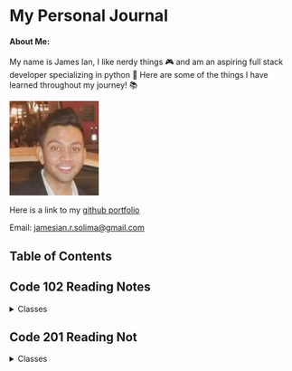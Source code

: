 # My Personal Journal

#### About Me:
My name is James Ian, I like nerdy things 🎮 and am an aspiring full stack developer specializing in python 🐍 
Here are some of the things I have learned throughout my journey! 📚

![Itsa me James Ian](picture_resume_small.jpg)

Here is a link to my [github portfolio](https://github.com/jamesCodes808)

Email: [jamesian.r.solima@gmail.com](mailto:jamesian.r.solima@gmail.com) 


## Table of Contents

## Code 102 Reading Notes
<details closed><summary>Classes</summary>

<a href='102/class1.md'>Class 1</a>
<br>
<a href='102/class2.md'>Class 2</a>
<br>
<a href='102/class3.md'>Class 3</a>
<br>
<a href='102/class4.md'>Class 4</a>
<br>
<a href='102/class5.md'>Class 5</a>
<br>
<a href='102/class6.md'>Class 6</a>
<br>
<a href='102/class7.md'>Class 7</a>
<br>
<a href='102/class8.md'>Class 8</a>
<br>

</details>

## Code 201 Reading Not
<details closed><summary>Classes</summary>

<a href='#'>Class 1</a>
<br>
<a href='#'>Class 2</a>
<br>
<a href='#'>Class 3</a>
<br>
<a href='#'>Class 4</a>
<br>
<a href='#'>Class 5</a>
<br>
<a href='#'>Class 6</a>
<br>
<a href='#'>Class 7</a>
<br>
<a href='#'>Class 8</a>
<br>
<a href='#'>Class 9</a>
<br>
<a href='#'>Class 10</a>
<br>
<a href='#'>Class 11</a>
<br>
<a href='#'>Class 12</a>
<br>
<a href='#'>Class 13</a>
<br>
<a href='#'>Class 14</a>
<br>
<a href='#'>Class 15</a>
<br>




</details>



